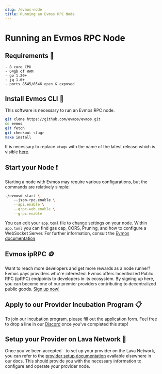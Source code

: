 ```yaml
---
slug: /evmos-node
title: Running an Evmos RPC Node
---
```


# Running an Evmos RPC Node

## Requirements 📄 

```
- 8 core CPU 
- 64gb of RAM
- go 1.20+
- jq 1.6+
- ports 8545/8546 open & exposed
```

## Install Evmos CLI 🚀

This software is necessary to run an Evmos RPC node.


```bash
git clone https://github.com/evmos/evmos.git
cd evmos
git fetch
git checkout <tag>
make install
```

It is necessary to replace `<tag>` with the name of the latest release which is visible [here](https://github.com/evmos/evmos/tags).


## Start your Node ❗

Starting a node with Evmos may require various configurations, but the commands are relatively simple:

```bash
./evmosd start \ 
    --json-rpc.enable \
    --api.enable \
    --grpc-web.enable \
    --grpc.enable
```
You can edit your `app.toml` file to change settings on your node. Within `app.toml` you can find gas cap, CORS, Pruning, and how to configure a WebSocket Server. For further information, consult the [Evmos documentation](https://docs.evmos.org/protocol/evmos-cli/configuration#running-the-json-rpc-server)

## Evmos ipRPC 🪙

Want to reach more developers and get more rewards as a node runner? Evmos pays providers who're interested. Evmos offers Incentivized Public RPC (ipRPC) endpoints to developers in its ecosystem. By signing up here, you can become one of our premier providers contributing to decentralized public goods. [Sign up now!](https://lavanet.typeform.com/to/qQ1x6WJs?utm_source=becoming-a-lava-provider-for-evmos&utm_medium=docs&utm_campaign=evmos-post-grant)

## Apply to our Provider Incubation Program 📋

To join our Incubation program, please fill out the [application form](https://lavanet.typeform.com/to/ORi3A13v?utm_source=becoming-a-lava-provider-for-evmos&utm_medium=docs&utm_campaign=evmos-post-grant). Feel free to drop a line in our [Discord](https://discord.gg/UxujNZbW) once you’ve completed this step!

## Setup your Provider on Lava Network 🌋

Once you’ve been accepted - to set up your provider on the Lava Network, you can refer to the [provider setup documentation](https://docs.lavanet.xyz/provider-setup?utm_source=running-a-evmos-rpc-node&utm_medium=docs&utm_campaign=evmos-post-grant) available elsewhere in our docs. This should provide you with the necessary information to configure and operate your provider node.